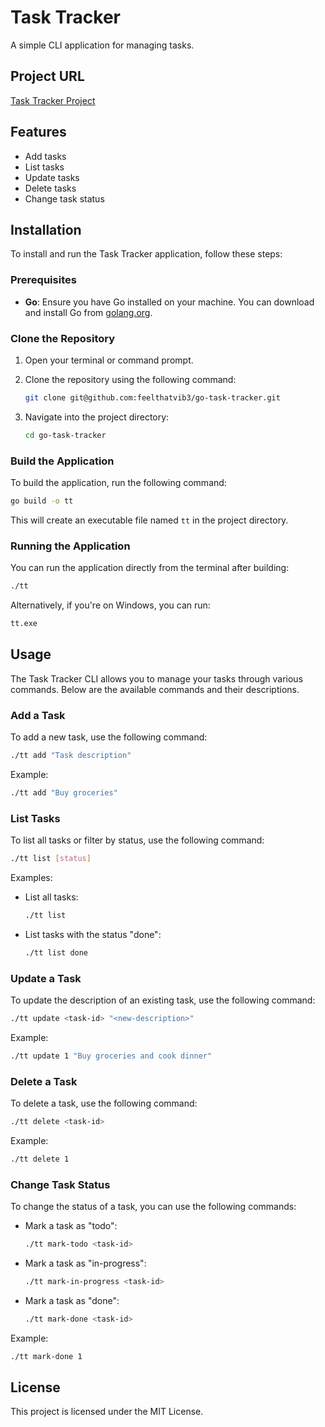 # Task Tracker

A simple CLI application for managing tasks.

## Project URL
[Task Tracker Project](https://roadmap.sh/projects/task-tracker)

## Features
- Add tasks
- List tasks
- Update tasks
- Delete tasks
- Change task status

## Installation

To install and run the Task Tracker application, follow these steps:

### Prerequisites

- **Go**: Ensure you have Go installed on your machine. You can download and install Go from [golang.org](https://golang.org/dl/).

### Clone the Repository

1. Open your terminal or command prompt.
2. Clone the repository using the following command:

   ```bash
   git clone git@github.com:feelthatvib3/go-task-tracker.git
   ```

3. Navigate into the project directory:

   ```bash
   cd go-task-tracker
   ```

### Build the Application

To build the application, run the following command:

```bash
go build -o tt
```

This will create an executable file named `tt` in the project directory.

### Running the Application

You can run the application directly from the terminal after building:

```bash
./tt
```

Alternatively, if you're on Windows, you can run:

```bash
tt.exe
```

## Usage

The Task Tracker CLI allows you to manage your tasks through various commands. Below are the available commands and their descriptions.

### Add a Task

To add a new task, use the following command:

```bash
./tt add "Task description"
```

Example:

```bash
./tt add "Buy groceries"
```

### List Tasks

To list all tasks or filter by status, use the following command:

```bash
./tt list [status]
```

Examples:

- List all tasks:
  ```bash
  ./tt list
  ```

- List tasks with the status "done":
  ```bash
  ./tt list done
  ```

### Update a Task

To update the description of an existing task, use the following command:

```bash
./tt update <task-id> "<new-description>"
```

Example:

```bash
./tt update 1 "Buy groceries and cook dinner"
```

### Delete a Task

To delete a task, use the following command:

```bash
./tt delete <task-id>
```

Example:

```bash
./tt delete 1
```

### Change Task Status

To change the status of a task, you can use the following commands:

- Mark a task as "todo":
  ```bash
  ./tt mark-todo <task-id>
  ```

- Mark a task as "in-progress":
  ```bash
  ./tt mark-in-progress <task-id>
  ```

- Mark a task as "done":
  ```bash
  ./tt mark-done <task-id>
  ```

Example:

```bash
./tt mark-done 1
```

## License
This project is licensed under the MIT License.
